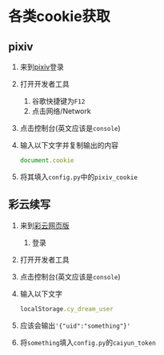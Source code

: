 # 各类cookie获取

## pixiv

1. 来到[pixiv](https://www.pixiv.net/)登录
2. 打开开发者工具
   1. 谷歌快捷键为`F12`
   2. 点击网络/Network
3. 点击控制台(英文应该是`console`)
4. 输入以下文字并复制输出的内容

   ```javascript
   document.cookie
   ```

5. 将其填入`config.py`中的`pixiv_cookie`

## 彩云续写

1. 来到[彩云网页版](https://if.caiyunai.com/#/)
   1. 登录
2. 打开开发者工具
3. 点击控制台(英文应该是`console`)
4. 输入以下文字

   ```javascript
   localStorage.cy_dream_user
   ```

5. 应该会输出`'{"uid":"something"}'`
6. 将`something`填入`config.py`的`caiyun_token`
